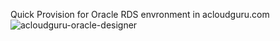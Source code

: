 Quick Provision for Oracle RDS envronment in acloudguru.com
![acloudguru-oracle-designer](https://user-images.githubusercontent.com/17530106/131790340-4bf1d011-a102-4f7c-a537-edfe87f28c60.png)
